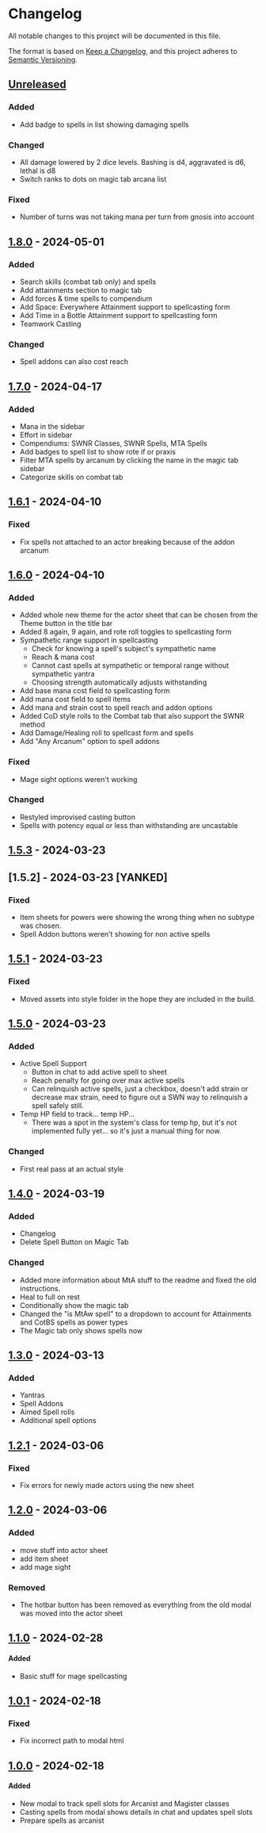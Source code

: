 # Changelog

All notable changes to this project will be documented in this file.

The format is based on [Keep a Changelog](https://keepachangelog.com/en/1.1.0/),
and this project adheres to [Semantic Versioning](https://semver.org/spec/v2.0.0.html).

## [Unreleased]

### Added

- Add badge to spells in list showing damaging spells

### Changed

- All damage lowered by 2 dice levels. Bashing is d4, aggravated is d6, lethal is d8
- Switch ranks to dots on magic tab arcana list

### Fixed

- Number of turns was not taking mana per turn from gnosis into account

## [1.8.0] - 2024-05-01

### Added

- Search skills (combat tab only) and spells
- Add attainments section to magic tab
- Add forces & time spells to compendium
- Add Space: Everywhere Attainment support to spellcasting form
- Add Time in a Bottle Attainment support to spellcasting form
- Teamwork Casting

### Changed

- Spell addons can also cost reach

## [1.7.0] - 2024-04-17

### Added

- Mana in the sidebar
- Effort in sidebar
- Compendiums: SWNR Classes, SWNR Spells, MTA Spells
- Add badges to spell list to show rote if or praxis
- Filter MTA spells by arcanum by clicking the name in the magic tab sidebar
- Categorize skills on combat tab

## [1.6.1] - 2024-04-10

### Fixed

- Fix spells not attached to an actor breaking because of the addon arcanum

## [1.6.0] - 2024-04-10

### Added

- Added whole new theme for the actor sheet that can be chosen from the Theme button in the title bar
- Added 8 again, 9 again, and rote roll toggles to spellcasting form
- Sympathetic range support in spellcasting
  - Check for knowing a spell's subject's sympathetic name
  - Reach & mana cost
  - Cannot cast spells at sympathetic or temporal range without sympathetic yantra
  - Choosing strength automatically adjusts withstanding
- Add base mana cost field to spellcasting form
- Add mana cost field to spell items
- Add mana and strain cost to spell reach and addon options
- Added CoD style rolls to the Combat tab that also support the SWNR method
- Add Damage/Healing roll to spellcast form and spells
- Add "Any Arcanum" option to spell addons

### Fixed

- Mage sight options weren't working

### Changed

- Restyled improvised casting button
- Spells with potency equal or less than withstanding are uncastable

## [1.5.3] - 2024-03-23
## [1.5.2] - 2024-03-23 [YANKED]

### Fixed

- Item sheets for powers were showing the wrong thing when no subtype was chosen.
- Spell Addon buttons weren't showing for non active spells

## [1.5.1] - 2024-03-23

### Fixed

- Moved assets into style folder in the hope they are included in the build.

## [1.5.0] - 2024-03-23

### Added

- Active Spell Support
  - Button in chat to add active spell to sheet
  - Reach penalty for going over max active spells
  - Can relinquish active spells, just a checkbox, doesn't add strain or decrease max strain, need to figure out a SWN way to relinquish a spell safely still.
- Temp HP field to track... temp HP...
  - There was a spot in the system's class for temp hp, but it's not implemented fully yet... so it's just a manual thing for now.

### Changed

- First real pass at an actual style

## [1.4.0] - 2024-03-19

### Added

- Changelog
- Delete Spell Button on Magic Tab

### Changed

- Added more information about MtA stuff to the readme and fixed the old instructions.
- Heal to full on rest
- Conditionally show the magic tab
- Changed the "is MtAw spell" to a dropdown to account for Attainments and CotBS spells as  power types
- The Magic tab only shows spells now

## [1.3.0] - 2024-03-13

### Added

- Yantras
- Spell Addons
- Aimed Spell rolls
- Additional spell options

## [1.2.1] - 2024-03-06

### Fixed

- Fix errors for newly made actors using the new sheet

## [1.2.0] - 2024-03-06

### Added

- move stuff into actor sheet
- add item sheet
- add mage sight

### Removed

- The hotbar button has been removed as everything from the old modal was moved into the actor sheet

## [1.1.0] - 2024-02-28

#### Added

- Basic stuff for mage spellcasting

## [1.0.1] - 2024-02-18

### Fixed

- Fix incorrect path to modal html

## [1.0.0] - 2024-02-18

#### Added

- New modal to track spell slots for Arcanist and Magister classes
- Casting spells from modal shows details in chat and updates spell slots
- Prepare spells as arcanist

[unreleased]: https://github.com/sumayyah-k/swnr-space-magic/compare/1.8.0...HEAD
[1.8.0]: https://github.com/sumayyah-k/swnr-space-magic/compare/1.7.0...1.8.0
[1.7.0]: https://github.com/sumayyah-k/swnr-space-magic/compare/1.6.1...1.7.0
[1.6.1]: https://github.com/sumayyah-k/swnr-space-magic/compare/1.6.0...1.6.1
[1.6.0]: https://github.com/sumayyah-k/swnr-space-magic/compare/1.5.3...1.6.0
[1.5.3]: https://github.com/sumayyah-k/swnr-space-magic/compare/1.5.1...1.5.3
[1.5.1]: https://github.com/sumayyah-k/swnr-space-magic/compare/1.5.0...1.5.1
[1.5.0]: https://github.com/sumayyah-k/swnr-space-magic/compare/1.4.0...1.5.0
[1.4.0]: https://github.com/sumayyah-k/swnr-space-magic/compare/1.3.0...1.4.0
[1.3.0]: https://github.com/sumayyah-k/swnr-space-magic/compare/1.2.1...1.3.0
[1.2.1]: https://github.com/sumayyah-k/swnr-space-magic/compare/1.2.0...1.2.1
[1.2.0]: https://github.com/sumayyah-k/swnr-space-magic/compare/1.1.0...1.2.0
[1.1.0]: https://github.com/sumayyah-k/swnr-space-magic/compare/1.0.1...1.1.0
[1.0.1]: https://github.com/sumayyah-k/swnr-space-magic/compare/1.0.0...1.0.1
[1.0.0]: https://github.com/sumayyah-k/swnr-space-magic/releases/tag/1.0.0